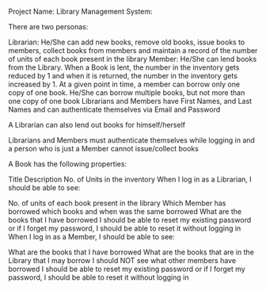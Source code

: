 Project Name: Library Management System:

There are two personas:

Librarian: He/She can add new books, remove old books, issue books to members, collect books from members and maintain a record of the number of units of each book present in the library
Member: He/She can lend books from the Library. When a Book is lent, the number in the inventory gets reduced by 1 and when it is returned, the number in the inventory gets increased by 1. At a given point in time, a member can borrow only one copy of one book. He/She can borrow multiple books, but not more than one copy of one book
Librarians and Members have First Names, and Last Names and can authenticate themselves via Email and Password

A Librarian can also lend out books for himself/herself

Librarians and Members must authenticate themselves while logging in and a person who is just a Member cannot issue/collect books

A Book has the following properties:

Title
Description
No. of Units in the inventory
When I log in as a Librarian, I should be able to see:

No. of units of each book present in the library
Which Member has borrowed which books and when was the same borrowed
What are the books that I have borrowed
I should be able to reset my existing password or if I forget my password, I should be able to reset it without logging in
When I log in as a Member, I should be able to see:

What are the books that I have borrowed
What are the books that are in the Library that I may borrow
I should NOT see what other members have borrowed
I should be able to reset my existing password or if I forget my password, I should be able to reset it without logging in
